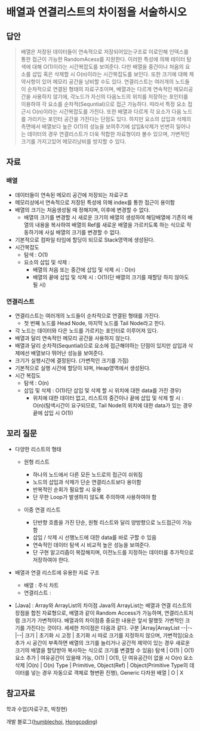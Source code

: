 # 배열과 연결리스트의 차이점을 서술하시오

## 답안
> 배열은 저장된 데이터들이 연속적으로 저장되어있는구조로 이로인해 인덱스를 통한 접근이 가능한  RandomAcess를 지원한다. 이러한 특성에 의해 테이터 탐색에 대해 O(1)이라는 시간복잡도를 보여준다. 다만 배열을 중간이나 처음의 요소를 삽입 혹은 삭제할 시 O(n)이라는 시간복잡도를 보인다. 또한 크기에 대해 제약사항이 있어 메모리 공간을 낭비할 수도 있다.
> 연결리스트는 여러개의 노드들이 순차적으로 연결된 형태의 자료구조이며, 배열과는 다르게 연속적인 메모리공간을 사용하지 않기에, 각노드가 자신의 다음노드의 위치를 저장하는 포인터를 이용하여 각 요소를 순차적(Sequntial)으로 접근 가능하다. 따라서 특정 요소 접근시 O(n)이라는 시간복잡도를 가진다. 또한 배열과 다르게 각 요소가 다음 노드를 가리키는 포인터 공간을 가진다는 단점도 있다. 하지만 요소의 삽입과 삭제의 측면에서 배열보다 높은 O(1)의 성능을 보여주기에 삽입&삭제가 빈번히 일어나는 데이터의 경우 연결리스트가 더욱 적합한 자료형이라 볼수 있으며, 가변적인 크기를 가지고있어 메모리낭비를 방지할 수 있다.


## 자료

### 배열
- 데이터들이 연속된 메모리 공간에 저장되는 자료구조
- 메모리상에서 연속적으로 저장된 특성에 의해 index를 통한 접근이 용이함
- 배열의 크기는 처음생성될 때 정해지며, 이후에 변경할 수 없다.
	- 배열의 크기를 변경할 시 새로운 크기의 배열의 생성하여 해당배열에 기존의 배열의 내용을 복사하여 배열의 Ref를 새로운 배열을 가르키도록 하는 식으로 작동하기에 사실 배열의 크기를 변경할 수 없다.
- 기본적으로 컴파일 타임에 할당이 되므로 Stack영역에 생성된다.
- 시간복잡도
	-	탐색 : O(1)
	- 요소의 삽입 및 삭제 : 
		- 배열의 처음 또는 중간에 삽입 및 삭제 시 : O(n)
		- 배열의 끝에 삽입 및 삭제 시 : O(1)(단 배열의 크기를 재할당 하지 않아도 될 시)


### 연결리스트
- 연결리스트는 여러개의 노드들이 순차적으로 연결된 형태를 가진다.
	- 첫 번째 노드를 Head Node, 마지막 노드를 Tail Node라고 한다.
- 각 노드는 데이터와 다은 노드를 가르키는 포인터로 이루어져 있다.
- 배열과 달리 연속적인 메모리 공간을 사용하지 않는다.
- 배열과 달리 순차적(Sequntial)으로 요소에 접근해야하는 단점이 있지만 삽입과 삭제에선 배열보다 뛰어난 성능을 보여준다.
- 크기가 실행시간에 결정된다. (가변적인 크기를 가짐)
- 기본적으로 실행 시간에 할당이 되며, Heap영역에서 생성된다.
- 시간 복잡도
	- 탐색 : O(n)
	- 삽입 및 삭제 : O(1)(단 삽입 및 삭제 할 시 위치에 대한 data를 가진 경우)
		- 위치에 대한 데이터 없고, 리스트의 중간이나 끝에 삽입 및 삭제 할 시 : O(n)(탐색시간이 요구되므로, Tail Node의 위치에 대한 data가 있는 경우 끝에 삽입 시 O(1))


## 꼬리 질문

- 다양한 리스트의 형태
	- 원형 리스트
		- 하나의 노드에서 다른 모든 노드로의 접근이 쉬워짐
		- 노드의 삽입과 삭제가 단순 연결리스트보다 용이함
		- 반복적인 순회가 필요할 시 유용
		- 단 무한 Loop가 발생하지 않도록 주의하여 사용하여야 함

	- 이중 연결 리스트
		- 단반향 흐름을 가진 단순, 원형 리스트와 달리 양방향으로 노드접근이 가능함
		- 삽입 / 삭제 시 선행노드에 대한 data를 바로 구할 수 있음
		- 연속적인 데이터 탐색 시 비교적 높은 성능을 보여준다.
		- 단 구현 알고리즘이 복잡해지며, 이전노드를 지정하는 데이터를 추가적으로 저장하여야 한다.

- 배열과 연결 리스트에 유용한 자료 구조
	- 배열 : 주식 차트
	- 연결리스트 : 

- \[Java\] : Array와 ArrayList의 차이점
	Java의 ArrayList는 배열과 연결 리스트의 장점을 합친 자료형으로, 배열과 같이 Random Access가 가능하며, 연결리스트처럼 크기가 가변적이다. 배열과의 차이점중 중요한 내용은 앞서 말했듯 가변적인 크기를 가진다는 것이다. 세세한 차이점은 다음과 같다.
	구분 |Array|ArrayList
	--|--|--|
	크기 | 초기화 시 고정 | 초기화 시 따로 크기를 지정하지 않으며, 가변적임(요소 추가 시 공간이 부족하면 배열의 크기를 늘리거나 공간적 제약이 있는 경우 새로운 크기의 배열을 할당받아 복사하는 식으로 크기를 변결할 수 있음)
	탐색 | O(1) | O(1)
	요소 추가 | 여유공간이 있을때 가능, O(1) | O(1), 단 여유공간이 없을 시 O(n)
	요소 삭제 |O(n) | O(n)
	Type | Primitive, Object(Ref) | Object(Primitive Type의 데이터를 넣는 경우 자동으로 객체로 형변환 진행), Generic
	다차원 배열 | O | X


## 참고자료


학과 수업(자료구조, 박창현)

개발 블로그([humblechoi](https://velog.io/@humblechoi/%EC%9E%90%EB%A3%8C%EA%B5%AC%EC%A1%B0-%EB%A9%B4%EC%A0%91%EC%A7%88%EB%AC%B8-%EB%AA%A8%EC%9D%8C),
[Hongcoding](https://velog.io/@humblechoi/%EC%9E%90%EB%A3%8C%EA%B5%AC%EC%A1%B0-%EB%A9%B4%EC%A0%91%EC%A7%88%EB%AC%B8-%EB%AA%A8%EC%9D%8C))
